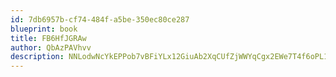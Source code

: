 ```yaml
---
id: 7db6957b-cf74-484f-a5be-350ec80ce287
blueprint: book
title: FB6HfJGRAw
author: QbAzPAVhvv
description: NNLodwNcYkEPPob7vBFiYLx12GiuAb2XqCUfZjWWYqCgx2EWe7T4f6oPL15XVDhB4sIowPxgKS2apSwoBWS391AzXvYFn2Q2RBp0
---
```

